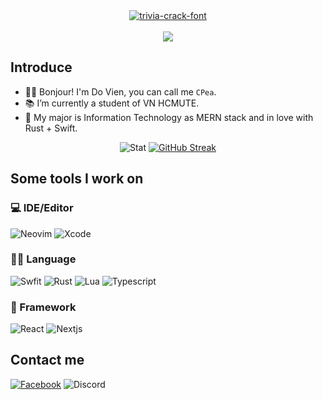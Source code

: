 <div align="center">
  <a href="https://fontmeme.com/trivia-crack-font/">
    <img src="https://user-images.githubusercontent.com/42694704/137451912-abe4edb4-a6a4-486b-84d2-6249551400fa.gif" alt="trivia-crack-font" border="0">
  </a>
</div>

<br>

<div align="center">
<img src = "https://readme-jokes.vercel.app/api?theme=onedark">
</div>

## Introduce


- 🤞🏻 Bonjour! I'm Do Vien, you can call me `CPea`.
- 📚 I’m currently a student of VN HCMUTE.
- 🔭 My major is Information Technology as MERN stack and in love with Rust + Swift.

<div align="center">

![Stat](https://github-readme-stats.vercel.app/api?username=cpea2506&show_icons=true&theme=onedark)
[![GitHub Streak](http://github-readme-streak-stats.herokuapp.com?user=cpea2506&theme=onedark&date_format=j%2Fn%5B%2FY%5D)](https://git.io/streak-stats)
	
</div>

## Some tools I work on

### 💻 IDE/Editor

  ![Neovim](https://img.shields.io/badge/Peavim-43a047.svg?style=for-the-badge&logo=neovim&logoColor=43a047&labelColor=fff&color=43a047)
  ![Xcode](https://img.shields.io/badge/Xcode-007acc?style=for-the-badge&logo=Xcode&logoColor=007acc&labelColor=fff&color=007acc)

### 👩‍💻 Language

  ![Swfit](https://img.shields.io/badge/swift-f54a2a?style=for-the-badge&logo=swift&logoColor=f54a2a&labelColor=fff&color=f54a2a)
	![Rust](https://img.shields.io/badge/rust-ee7950?style=for-the-badge&logo=rust&logoColor=ee7950&labelColor=fff&color=ee7950)
	![Lua](https://img.shields.io/badge/lua-42a5f5.svg?style=for-the-badge&logo=lua&logoColor=blue&labelColor=fff&color=blue)
	![Typescript](https://img.shields.io/badge/typescript-3172bc.svg?style=for-the-badge&logo=typescript&logoColor=3172bc&labelColor=fff&color=3172bc)

### 🚀 Framework

  ![React](https://img.shields.io/badge/react-539bf5?style=for-the-badge&logo=react&logoColor=42a5f5&labelColor=222&color=42a5f5)
	![Nextjs](https://img.shields.io/badge/next.js-fff?style=for-the-badge&logo=nextdotjs&logoColor=000&labelColor=fff&color=000)
	

## Contact me
		
 [![Facebook](https://img.shields.io/badge/Đỗ%20Viên.-1877f2?style=for-the-badge&logo=facebook&logoColor=1877f2&labelColor=fff&color=1877f2)](https://www.facebook.com/cpea2506)
 ![Discord](https://img.shields.io/badge/Đỗ%20Viên.%238988-7289da.svg?style=for-the-badge&logo=discord&logoColor=7289da&labelColor=fff&color=7289da)
